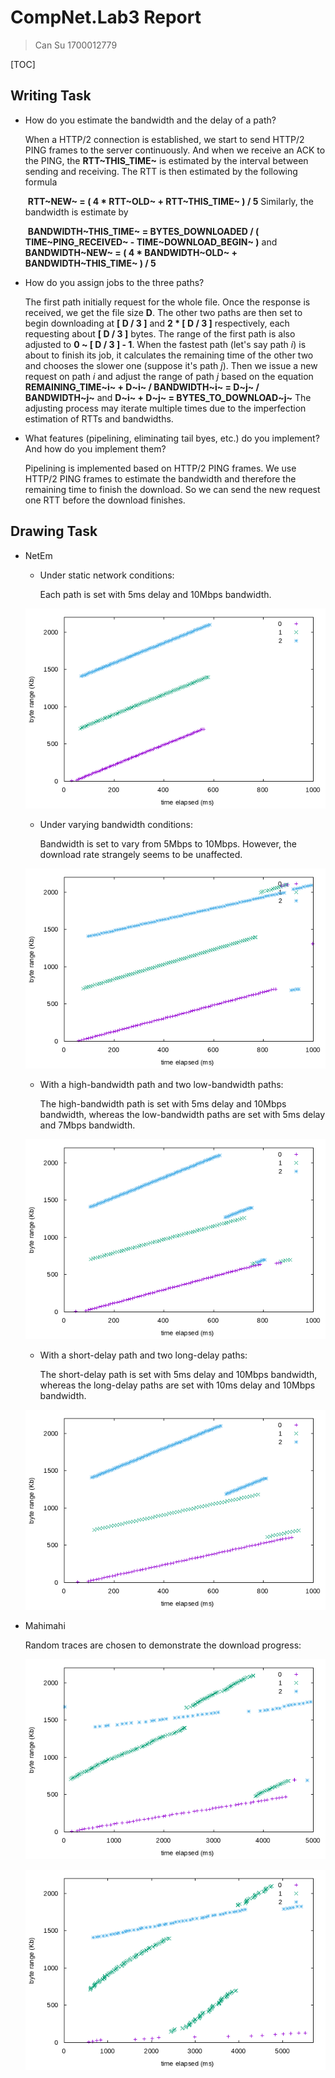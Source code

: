 # CompNet.Lab3 Report

> Can Su 1700012779

[TOC]

## Writing Task

- How do you estimate the bandwidth and the delay of a path?

    When a HTTP/2 connection is established, we start to send HTTP/2 PING frames to the server continuously. And when we receive an ACK to the PING, the **RTT~THIS_TIME~** is estimated by the interval between sending and receiving. The RTT is then estimated by the following formula
    
    ​	**RTT~NEW~ = ( 4 * RTT~OLD~ + RTT~THIS_TIME~ ) / 5**
    Similarly, the bandwidth is estimate by
    
    ​	**BANDWIDTH~THIS_TIME~ = BYTES_DOWNLOADED / ( TIME~PING_RECEIVED~ - TIME~DOWNLOAD_BEGIN~ )**
    and
    ​	**BANDWIDTH~NEW~ = ( 4 * BANDWIDTH~OLD~ + BANDWIDTH~THIS_TIME~ ) / 5**
    
- How do you assign jobs to the three paths?

    The first path initially request for the whole file. Once the response is received, we get the file size **D**. The other two paths are then set to begin downloading at **[ D / 3 ]** and **2 * [ D / 3 ]** respectively, each requesting about **[ D / 3 ]** bytes. The range of the first path is also adjusted to  **0 ~ [ D / 3 ] - 1**.
    When the fastest path (let's say path *i*) is about to finish its job, it calculates the remaining time of the other two and chooses the slower one (suppose it's path *j*). Then we issue a new request on path *i* and adjust the range of path *j* based on the equation
        **REMAINING_TIME~i~ + D~i~ / BANDWIDTH~i~ = D~j~ / BANDWIDTH~j~** and **D~i~ + D~j~ = BYTES_TO_DOWNLOAD~j~**
    The adjusting process may iterate multiple times due to the imperfection estimation of RTTs and bandwidths.
    
- What features (pipelining, eliminating tail byes, etc.) do you implement? And how do you implement them? 

    Pipelining is implemented based on HTTP/2 PING frames. We use HTTP/2 PING frames to estimate the bandwidth and therefore the remaining time to finish the download. So we can send the new request one RTT before the download finishes.

## Drawing Task

- NetEm

  - Under static network conditions:

    Each path is set with 5ms delay and 10Mbps bandwidth.

  ![static](plot/static.png)

  - Under varying bandwidth conditions:

    Bandwidth is set to vary from 5Mbps to 10Mbps. However, the download rate strangely seems to be unaffected.

  ![varius](plot/varius.png)

  - With a high-bandwidth path and two low-bandwidth paths:

    The high-bandwidth path is set with 5ms delay and 10Mbps bandwidth, whereas the low-bandwidth paths are set with 5ms delay and 7Mbps bandwidth.

  ![bandwidth](plot/bandwidth.png)

  - With a short-delay path and two long-delay paths:

    The short-delay path is set with 5ms delay and 10Mbps bandwidth, whereas the long-delay paths are set with 10ms delay and 10Mbps bandwidth.

  ![delay](plot/delay.png)

- Mahimahi

  Random traces are chosen to demonstrate the download progress:

  ![mahimahi_1](plot/mahimahi_1.png)
  
  ![mahimahi_2](plot/mahimahi_2.png)

